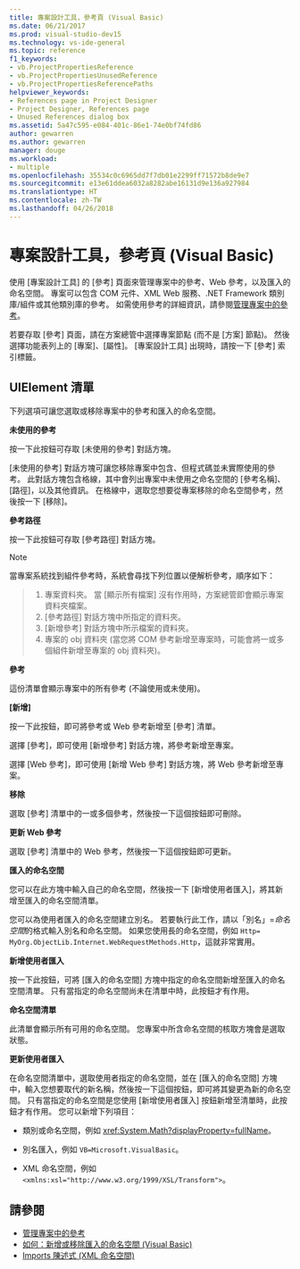 ```yaml
---
title: 專案設計工具，參考頁 (Visual Basic)
ms.date: 06/21/2017
ms.prod: visual-studio-dev15
ms.technology: vs-ide-general
ms.topic: reference
f1_keywords:
- vb.ProjectPropertiesReference
- vb.ProjectPropertiesUnusedReference
- vb.ProjectPropertiesReferencePaths
helpviewer_keywords:
- References page in Project Designer
- Project Designer, References page
- Unused References dialog box
ms.assetid: 5a47c595-e084-401c-86e1-74e0bf74fd86
author: gewarren
ms.author: gewarren
manager: douge
ms.workload:
- multiple
ms.openlocfilehash: 35534c0c6965dd7f7db01e2299ff71572b8de9e7
ms.sourcegitcommit: e13e61ddea6032a8282abe16131d9e136a927984
ms.translationtype: HT
ms.contentlocale: zh-TW
ms.lasthandoff: 04/26/2018
---
```

# <a name="references-page-project-designer-visual-basic"></a>專案設計工具，參考頁 (Visual Basic)
使用 [專案設計工具] 的 [參考] 頁面來管理專案中的參考、Web 參考，以及匯入的命名空間。 專案可以包含 COM 元件、XML Web 服務、.NET Framework 類別庫/組件或其他類別庫的參考。 如需使用參考的詳細資訊，請參閱[管理專案中的參考](../../ide/managing-references-in-a-project.md)。

 若要存取 [參考] 頁面，請在方案總管中選擇專案節點 (而不是 [方案] 節點)。 然後選擇功能表列上的 [專案]、[屬性]。 [專案設計工具] 出現時，請按一下 [參考] 索引標籤。

## <a name="uielement-list"></a>UIElement 清單
 下列選項可讓您選取或移除專案中的參考和匯入的命名空間。

 **未使用的參考**

 按一下此按鈕可存取 [未使用的參考] 對話方塊。

 [未使用的參考] 對話方塊可讓您移除專案中包含、但程式碼並未實際使用的參考。 此對話方塊包含格線，其中會列出專案中未使用之命名空間的 [參考名稱]、[路徑]，以及其他資訊。 在格線中，選取您想要從專案移除的命名空間參考，然後按一下 [移除]。

 **參考路徑**

 按一下此按鈕可存取 [參考路徑] 對話方塊。

> [!NOTE]
> 當專案系統找到組件參考時，系統會尋找下列位置以便解析參考，順序如下：

>
>  1.  專案資料夾。 當 [顯示所有檔案] 沒有作用時，方案總管即會顯示專案資料夾檔案。
> 2.  [參考路徑] 對話方塊中所指定的資料夾。
> 3.  [新增參考] 對話方塊中所示檔案的資料夾。
> 4.  專案的 obj 資料夾 (當您將 COM 參考新增至專案時，可能會將一或多個組件新增至專案的 obj 資料夾)。

 **參考**

 這份清單會顯示專案中的所有參考 (不論使用或未使用)。

 **[新增]**

 按一下此按鈕，即可將參考或 Web 參考新增至 [參考] 清單。

 選擇 [參考]，即可使用 [新增參考] 對話方塊，將參考新增至專案。

 選擇 [Web 參考]，即可使用 [新增 Web 參考] 對話方塊，將 Web 參考新增至專案。

 **移除**

 選取 [參考] 清單中的一或多個參考，然後按一下這個按鈕即可刪除。

 **更新 Web 參考**

 選取 [參考] 清單中的 Web 參考，然後按一下這個按鈕即可更新。

 **匯入的命名空間**

 您可以在此方塊中輸入自己的命名空間，然後按一下 [新增使用者匯入]，將其新增至匯入的命名空間清單。

 您可以為使用者匯入的命名空間建立別名。 若要執行此工作，請以「別名」=*命名空間*的格式輸入別名和命名空間。 如果您使用長的命名空間，例如 `Http= MyOrg.ObjectLib.Internet.WebRequestMethods.Http`，這就非常實用。

 **新增使用者匯入**

 按一下此按鈕，可將 [匯入的命名空間] 方塊中指定的命名空間新增至匯入的命名空間清單。 只有當指定的命名空間尚未在清單中時，此按鈕才有作用。

 **命名空間清單**

 此清單會顯示所有可用的命名空間。 您專案中所含命名空間的核取方塊會是選取狀態。

 **更新使用者匯入**

 在命名空間清單中，選取使用者指定的命名空間，並在 [匯入的命名空間] 方塊中，輸入您想要取代的新名稱，然後按一下這個按鈕，即可將其變更為新的命名空間。 只有當指定的命名空間是您使用 [新增使用者匯入] 按鈕新增至清單時，此按鈕才有作用。 您可以新增下列項目：

-   類別或命名空間，例如 <xref:System.Math?displayProperty=fullName>。

-   別名匯入，例如 `VB=Microsoft.VisualBasic`。

-   XML 命名空間，例如 `<xmlns:xsl="http://www.w3.org/1999/XSL/Transform">`。

## <a name="see-also"></a>請參閱

- [管理專案中的參考](../../ide/managing-references-in-a-project.md)
- [如何：新增或移除匯入的命名空間 (Visual Basic)](../../ide/how-to-add-or-remove-imported-namespaces-visual-basic.md)
- [Imports 陳述式 (XML 命名空間)](/dotnet/visual-basic/language-reference/statements/imports-statement-xml-namespace)
